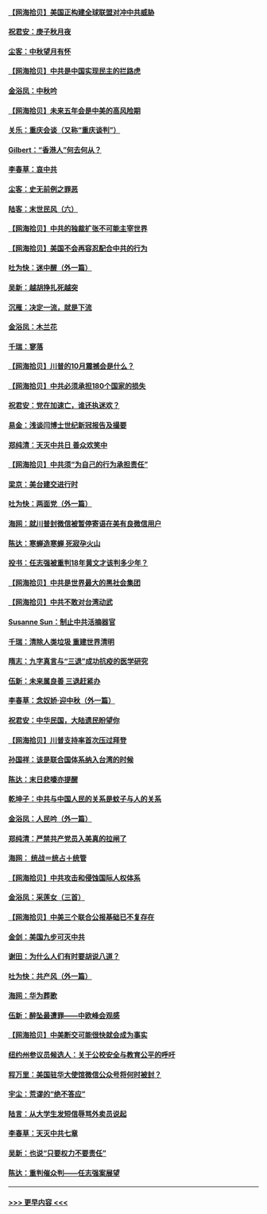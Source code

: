 #### [【网海拾贝】美国正构建全球联盟对冲中共威胁](../pages/nsc993/n12446580.md?t=10021551) 
#### [祝君安：庚子秋月夜](../pages/nsc993/n12445870.md?t=10021551) 
#### [尘客：中秋望月有怀](../pages/nsc993/n12444632.md?t=10021551) 
#### [【网海拾贝】中共是中国实现民主的拦路虎](../pages/nsc993/n12443573.md?t=10021551) 
#### [金浴凤：中秋吟](../pages/nsc993/n12441773.md?t=10021551) 
#### [【网海拾贝】未来五年会是中美的高风险期](../pages/nsc993/n12440760.md?t=10021551) 
#### [关乐：重庆会谈（又称“重庆谈判”）](../pages/nsc993/n12437525.md?t=10021551) 
#### [Gilbert：“香港人”何去何从？](../pages/nsc993/n12435894.md?t=10021551) 
#### [李春草：哀中共](../pages/nsc993/n12435874.md?t=10021551) 
#### [尘客：史无前例之罪恶](../pages/nsc993/n12435762.md?t=10021551) 
#### [陆客：末世民风（六）](../pages/nsc993/n12435354.md?t=10021551) 
#### [【网海拾贝】中共的独裁扩张不可能主宰世界](../pages/nsc993/n12435151.md?t=10021551) 
#### [【网海拾贝】美国不会再容忍配合中共的行为](../pages/nsc993/n12433808.md?t=10021551) 
#### [吐为快：迷中醒（外一篇）](../pages/nsc993/n12433585.md?t=10021551) 
#### [吴新：越胡挣扎死越突](../pages/nsc993/n12433562.md?t=10021551) 
#### [沉雁：决定一流，就是下流](../pages/nsc993/n12432128.md?t=10021551) 
#### [金浴凤：木兰花](../pages/nsc993/n12432124.md?t=10021551) 
#### [千瑞：寥落](../pages/nsc993/n12432071.md?t=10021551) 
#### [【网海拾贝】川普的10月震撼会是什么？](../pages/nsc993/n12431624.md?t=10021551) 
#### [【网海拾贝】中共必须承担180个国家的损失](../pages/nsc993/n12428893.md?t=10021551) 
#### [祝君安：党在加速亡，谁还执迷欢？](../pages/nsc993/n12428652.md?t=10021551) 
#### [易金：浅谈闫博士世纪新冠报告及撮要](../pages/nsc993/n12426822.md?t=10021551) 
#### [郑纯清：天灭中共日 善众欢笑中](../pages/nsc993/n12426784.md?t=10021551) 
#### [【网海拾贝】中共须“为自己的行为承担责任”](../pages/nsc993/n12426067.md?t=10021551) 
#### [梁京：美台建交进行时](../pages/nsc993/n12424066.md?t=10021551) 
#### [吐为快：两面党（外一篇）](../pages/nsc993/n12424043.md?t=10021551) 
#### [海网：就川普封微信被暂停寄语在美有良微信用户](../pages/nsc993/n12424021.md?t=10021551) 
#### [陈达：寒蝉造寒蝉 死寂孕火山](../pages/nsc993/n12423958.md?t=10021551) 
#### [投书：任志强被重判18年黄文才该判多少年？](../pages/nsc993/n12423672.md?t=10021551) 
#### [【网海拾贝】中共是世界最大的黑社会集团](../pages/nsc993/n12423543.md?t=10021551) 
#### [【网海拾贝】中共不敢对台湾动武](../pages/nsc993/n12421418.md?t=10021551) 
#### [Susanne Sun：制止中共活摘器官](../pages/nsc993/n12419654.md?t=10021551) 
#### [千瑞：清除人类垃圾 重建世界清明](../pages/nsc993/n12419414.md?t=10021551) 
#### [隋志：九字真言与“三退”成功抗疫的医学研究](../pages/nsc993/n12419248.md?t=10021551) 
#### [伍新：未来属良善 三退赶紧办](../pages/nsc993/n12418496.md?t=10021551) 
#### [李春草：念奴娇·迎中秋（外一篇）](../pages/nsc993/n12418465.md?t=10021551) 
#### [祝君安：中华民国，大陆遗民盼望你](../pages/nsc993/n12418089.md?t=10021551) 
#### [【网海拾贝】川普支持率首次压过拜登](../pages/nsc993/n12418050.md?t=10021551) 
#### [孙国祥：该是联合国体系纳入台湾的时候](../pages/nsc993/n12417369.md?t=10021551) 
#### [陈达：末日悲嚎亦提醒](../pages/nsc993/n12416736.md?t=10021551) 
#### [乾坤子：中共与中国人民的关系是蚊子与人的关系](../pages/nsc993/n12416632.md?t=10021551) 
#### [金浴凤：人民吟（外一篇）](../pages/nsc993/n12416567.md?t=10021551) 
#### [郑纯清：严禁共产党员入美真的拉闸了](../pages/nsc993/n12416550.md?t=10021551) 
#### [海网： 统战＝统占＋统管](../pages/nsc993/n12416404.md?t=10021551) 
#### [【网海拾贝】中共攻击和侵蚀国际人权体系](../pages/nsc993/n12416250.md?t=10021551) 
#### [金浴凤：采莲女（三首）](../pages/nsc993/n12415517.md?t=10021551) 
#### [【网海拾贝】中美三个联合公报基础已不复存在](../pages/nsc993/n12415054.md?t=10021551) 
#### [金剑：美国九步可灭中共](../pages/nsc993/n12413183.md?t=10021551) 
#### [谢田：为什么人们有时要胡说八道？](../pages/nsc993/n12411861.md?t=10021551) 
#### [吐为快：共产风（外一篇）](../pages/nsc993/n12411761.md?t=10021551) 
#### [海网：华为葬歌](../pages/nsc993/n12410381.md?t=10021551) 
#### [伍新：醉坠最遭罪——中欧峰会观感](../pages/nsc993/n12410364.md?t=10021551) 
#### [【网海拾贝】中美断交可能很快就会成为事实](../pages/nsc993/n12409495.md?t=10021551) 
#### [纽约州参议员候选人：关于公校安全与教育公平的呼吁](../pages/nsc993/n12409228.md?t=10021551) 
#### [程万里：美国驻华大使馆微信公众号将何时被封？](../pages/nsc993/n12407397.md?t=10021551) 
#### [宇尘：荒谬的“绝不答应”](../pages/nsc993/n12407360.md?t=10021551) 
#### [陆言：从大学生发短信辱骂外卖员说起](../pages/nsc993/n12407285.md?t=10021551) 
#### [李春草：天灭中共七章](../pages/nsc993/n12406988.md?t=10021551) 
#### [吴新：也说“只要权力不要责任”](../pages/nsc993/n12406966.md?t=10021551) 
#### [陈达：重判催众判——任志强案展望](../pages/nsc993/n12404540.md?t=10021551) 

----
#### [ >>> 更早内容 <<< ](../indexes/nsc993-earlier.md)
